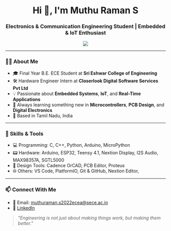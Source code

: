 <h1 align="center">Hi 👋, I'm Muthu Raman S</h1>
<h3 align="center">Electronics & Communication Engineering Student | Embedded & IoT Enthusiast</h3>

<p align="center">
  <img src="https://readme-typing-svg.herokuapp.com/?lines=Final+Year+ECE+Student;Hardware+Engineer+Intern+@+ZED+Digital;Passionate+about+IoT+%26+Embedded+Systems;Always+Learning+New+Things!&center=true&width=500&height=45">
</p>

---

### 👨‍💻 About Me

- 🎓 Final Year B.E. ECE Student at **Sri Eshwar College of Engineering**
- 🛠️ Hardware Engineer Intern at **Closerlook Digital Software Services Pvt Ltd**
- 💡 Passionate about **Embedded Systems**, **IoT**, and **Real-Time Applications**
- 🧠 Always learning something new in **Microcontrollers**, **PCB Design**, and **Digital Electronics**
- 📍 Based in Tamil Nadu, India

---

### 🔧 Skills & Tools

- 💻 Programming: C, C++, Python, Arduino, MicroPython
- 📟 Hardware: Arduino, ESP32, Teensy 4.1, Nextion Display, I2S Audio, MAX98357A, SGTL5000
- 📐 Design Tools: Cadence OrCAD, PCB Editor, Proteus
- 🌐 Others: VS Code, PlatformIO, Git & GitHub, Nextion Editor, 
---

### 📫 Connect With Me

- 📧 Email: [muthuraman.s2022ecea@sece.ac.in](mailto:muthuraman.s2022ecea@sece.ac.in)
- 🔗 [LinkedIn](https://www.linkedin.com/in/muthu-raman-s-16a97a2b3/)

> *"Engineering is not just about making things work, but making them better."*

